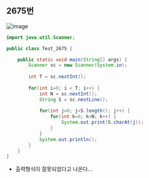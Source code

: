 ## 2675번
![image](https://user-images.githubusercontent.com/70584146/168425587-3d5edccf-a435-42bf-993a-afb597c26f18.png)
```java
import java.util.Scanner;

public class Test_2675 {

	public static void main(String[] args) {
		Scanner sc = new Scanner(System.in);
		
		int T = sc.nextInt();
		
		for(int i=0; i < T; i++) {
			int N = sc.nextInt();
			String S = sc.nextLine();
			
			for(int j=0; j<S.length(); j++) {
				for(int k=0; k<N; k++) {
					System.out.print(S.charAt(j));
				}
			}
			System.out.println();
		}
	}
}
```
* 출력형식이 잘못되었다고 나온다...
